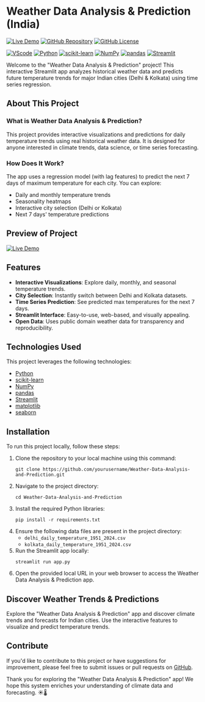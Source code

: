 # Weather Data Analysis & Prediction (India)

[![Live Demo]((https://weather-data-analysis-prediction.streamlit.app/))](https://weather-data-analysis-prediction.streamlit.app/)
[![GitHub Repository](https://img.shields.io/badge/GitHub%20Repo-Weather%20Data%20Analysis%20and%20Prediction-green)](https://github.com/Anand-Baghel/Weather-Data-Analysis---Prediction-India/Weather-Data-Analysis-and-Prediction)
[![GitHub License](https://img.shields.io/badge/license-Public%20Domain-blue.svg)](LICENSE)

[![VScode](https://img.shields.io/badge/vscode1.87.2-blue)](https://code.visualstudio.com/download)
[![Python](https://img.shields.io/badge/Python-3.12.1-blue)](https://www.python.org/)
[![scikit-learn](https://img.shields.io/badge/scikit--learn-1.6.1-blue)](https://scikit-learn.org/stable/)
[![NumPy](https://img.shields.io/badge/NumPy-2.1.3-blue)](https://numpy.org/)
[![pandas](https://img.shields.io/badge/pandas-2.2.3-blue)](https://pandas.pydata.org/)
[![Streamlit](https://img.shields.io/badge/Streamlit-1.48.0-blue)](https://www.streamlit.io/)

Welcome to the "Weather Data Analysis & Prediction" project! This interactive Streamlit app analyzes historical weather data and predicts future temperature trends for major Indian cities (Delhi & Kolkata) using time series regression.

## About This Project

### What is Weather Data Analysis & Prediction?

This project provides interactive visualizations and predictions for daily temperature trends using real historical weather data. It is designed for anyone interested in climate trends, data science, or time series forecasting.

### How Does It Work?

The app uses a regression model (with lag features) to predict the next 7 days of maximum temperature for each city. You can explore:
- Daily and monthly temperature trends
- Seasonality heatmaps
- Interactive city selection (Delhi or Kolkata)
- Next 7 days' temperature predictions

## Preview of Project

[![Live Demo](https://img.shields.io/badge/Live%20Demo-View%20Weather%20App-brightgreen)](https://weather-data-analysis-prediction.streamlit.app/)

## Features

- **Interactive Visualizations**: Explore daily, monthly, and seasonal temperature trends.
- **City Selection**: Instantly switch between Delhi and Kolkata datasets.
- **Time Series Prediction**: See predicted max temperatures for the next 7 days.
- **Streamlit Interface**: Easy-to-use, web-based, and visually appealing.
- **Open Data**: Uses public domain weather data for transparency and reproducibility.

## Technologies Used

This project leverages the following technologies:

- [Python](https://www.python.org/)
- [scikit-learn](https://scikit-learn.org/stable/)
- [NumPy](https://numpy.org/)
- [pandas](https://pandas.pydata.org/)
- [Streamlit](https://www.streamlit.io/)
- [matplotlib](https://matplotlib.org/)
- [seaborn](https://seaborn.pydata.org/)

## Installation

To run this project locally, follow these steps:

1. Clone the repository to your local machine using this command:
   ```shell
   git clone https://github.com/yourusername/Weather-Data-Analysis-and-Prediction.git
   ```
2. Navigate to the project directory:
   ```shell
   cd Weather-Data-Analysis-and-Prediction
   ```
3. Install the required Python libraries:
   ```shell
   pip install -r requirements.txt
   ```
4. Ensure the following data files are present in the project directory:
   - `delhi_daily_temperature_1951_2024.csv`
   - `kolkata_daily_temperature_1951_2024.csv`
5. Run the Streamlit app locally:
   ```shell
   streamlit run app.py
   ```
6. Open the provided local URL in your web browser to access the Weather Data Analysis & Prediction app.

## Discover Weather Trends & Predictions

Explore the "Weather Data Analysis & Prediction" app and discover climate trends and forecasts for Indian cities. Use the interactive features to visualize and predict temperature trends.

## Contribute

If you'd like to contribute to this project or have suggestions for improvement, please feel free to submit issues or pull requests on [GitHub](https://github.com/yourusername/Weather-Data-Analysis-and-Prediction).

Thank you for exploring the "Weather Data Analysis & Prediction" app! We hope this system enriches your understanding of climate data and forecasting. ☀️🌡️
